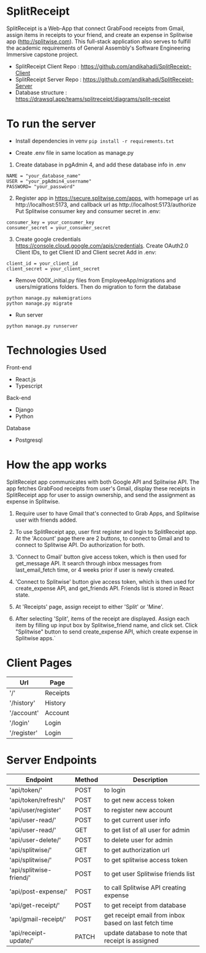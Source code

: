 # SplitReceipt
SplitReceipt is a Web-App that connect GrabFood receipts from Gmail, assign items in receipts to your friend, and  create an expense in Splitwise app (http://splitwise.com).
This full-stack application also serves to fulfill the academic requirements of General Assembly's Software Engineering Immersive capstone project.

 - SplitReceipt Client Repo : https://github.com/andikahadi/SplitReceipt-Client
 - SplitReceipt Server Repo : https://github.com/andikahadi/SplitReceipt-Server
 - Database structure : https://drawsql.app/teams/splitreceipt/diagrams/split-receipt

# To run the server

- Install dependencies in venv
```pip install -r requirements.txt```

- Create .env file in same location as manage.py
1) Create database in pgAdmin 4, and add these database info in .env
``` 
NAME = "your_database_name"
USER = "your_pgAdmin4_username"
PASSWORD= "your_password"
```

2) Register app in https://secure.splitwise.com/apps, with homepage url as http://localhost:5173, and callback url as http://localhost:5173/authorize
Put Splitwise consumer key and consumer secret in .env:
```
consumer_key = your_consumer_key
consumer_secret = your_consumer_secret
```

3) Create google credentials https://console.cloud.google.com/apis/credentials.
Create OAuth2.0 Client IDs, to get Client ID and Client secret
Add in .env:
```
client_id = your_client_id
client_secret = your_client_secret
```

- Remove 000X_initial.py files from EmployeeApp/migrations and users/migrations folders. Then do migration to form the database
```
python manage.py makemigrations
python manage.py migrate
```

- Run server
```
python manage.py runserver
```

# Technologies Used
Front-end
 - React.js
 - Typescript

Back-end
 - Django
 - Python

Database
 - Postgresql

# How the app works
SplitReceipt app communicates with both Google API and Splitwise API. The app fetches GrabFood receipts from user's Gmail, display these receipts in SplitReceipt app for user to assign ownership, and send the assignment as expense in Splitwise.

1) Require user to have Gmail that's connected to Grab Apps, and Splitwise user with friends added.

2) To use SplitReceipt app, user first register and login to SplitReceipt app. At the 'Account' page there are 2 buttons, to connect to Gmail and to connect to Splitwise API. Do authorization for both.

3) 'Connect to Gmail' button give access token, which is then used for get_message API. It search through inbox messages from last_email_fetch time, or 4 weeks prior if user is newly created.

4) 'Connect to Splitwise' button give access token, which is then used for create_expense API, and get_friends API. Friends list is stored in React state.

5) At 'Receipts' page, assign receipt to either 'Split' or 'Mine'. 

6) After selecting 'Split', items of the receipt are displayed. Assign each item by filling up input box by Splitwise_friend name, and click set.  Click "Splitwise" button to send create_expense API, which create expense in Splitwise apps.`



# Client Pages

| Url           | Page          |
| ------------- | ------------- |
| '/'           | Receipts      |
| '/history'   | History      |
| '/account'   | Account      |
| '/login'   | Login      |
| '/register'   | Login      |

# Server Endpoints

| Endpoint      | Method        | Description   |
| ------------- | ------------- |------------- |
| 'api/token/'| POST      |to login|
| 'api/token/refresh/'| POST      |to get new access token|
| 'api/user/register'| POST      |to register new account|
| 'api/user-read/'| POST      |to get current user info|
| 'api/user-read/'| GET      |to get list of all user for admin|
| 'api/user-delete/'| POST      |to delete user for admin      |
| 'api/splitwise/'| GET      |to get authorization url      |
| 'api/splitwise/'   | POST      |to get splitwise access token      |
| 'api/splitwise-friend/'| POST      |to get user Splitwise friends list|
| 'api/post-expense/'| POST      |to call Splitwise API creating expense     |
| 'api/get-receipt/'   | POST      |to get receipt from database      |
| 'api/gmail-receipt/'| POST      |get receipt email from inbox based on last fetch time|
| 'api/receipt-update/'| PATCH      |update database to note that receipt is assigned     |


